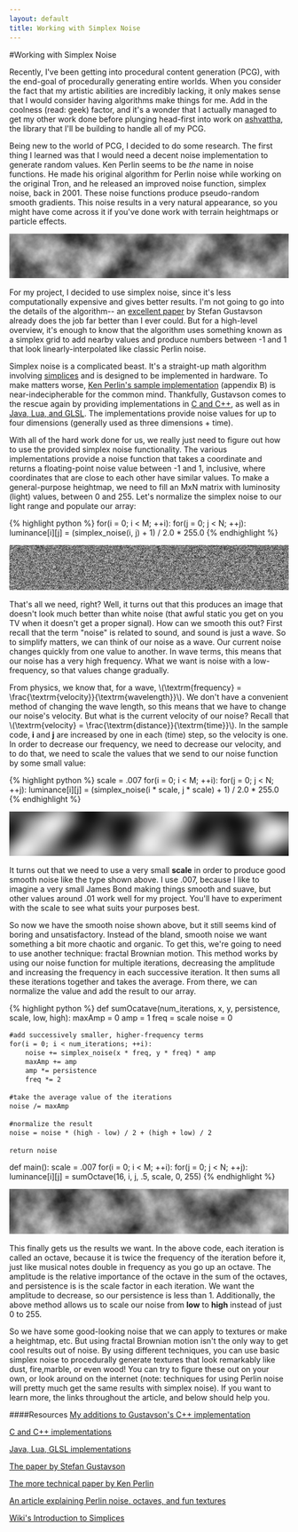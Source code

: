 ```yaml
---
layout: default
title: Working with Simplex Noise
---
```


#Working with Simplex Noise

Recently, I've been getting into procedural content generation (PCG), with the end-goal of procedurally generating entire worlds.  When you consider the fact that my artistic abilities are incredibly lacking, it only makes sense that I would consider having algorithms make things for me.  Add in the coolness (read: geek) factor, and it's a wonder that I actually managed to get my other work done before plunging head-first into work on [ashvattha](http://github.com/cmaher/ashvattha/tree/cpp/src), the library that I'll be building to handle all of my PCG.

Being new to the world of PCG, I decided to do some research.  The first thing I learned was that I would need a decent noise implementation to generate random values.  Ken Perlin seems to be *the* name in noise functions.  He made his original algorithm for Perlin noise while working on the original Tron, and he released an improved noise function, simplex noise, back in 2001. These noise functions produce pseudo-random smooth gradients.  This noise results in a very natural appearance, so you might have come across it if you've done work with terrain heightmaps or particle effects.

![static noise](/images/simplex_noise/banner.png)

For my project, I decided to use simplex noise, since it's less computationally expensive and gives better results.  I'm not going to go into the details of the algorithm-- an [excellent paper](http://www.itn.liu.se/~stegu/simplexnoise/simplexnoise.pdf) by Stefan Gustavson already does the job far better than I ever could. But for a high-level overview, it's enough to know that the algorithm uses something known as a simplex grid to add nearby values and produce numbers between -1 and 1 that look linearly-interpolated like classic Perlin noise.

Simplex noise is a complicated beast.  It's a straight-up math algorithm involving [simplices](http://en.wikipedia.org/wiki/Simplex) and is designed to be implemented in hardware.  To make matters worse, [Ken Perlin's sample implementation](http://www.csee.umbc.edu/~olano/s2002c36/ch02.pdf) (appendix B) is near-indecipherable for the common mind. Thankfully, Gustavson comes to the rescue again by providing implementations in [C and C++](http://staffwww.itn.liu.se/~stegu/aqsis/aqsis-newnoise/), as well as in [Java, Lua, and GLSL](http://webstaff.itn.liu.se/~stegu/simplexnoise).  The implementations provide noise values for up to four dimensions (generally used as three dimensions + time).

With all of the hard work done for us, we really just need to figure out how to use the provided simplex noise functionality.  The various implementations provide a noise function that takes a coordinate and returns a floating-point noise value between -1 and 1, inclusive, where coordinates that are close to each other have similar values.  To make a general-purpose heightmap, we need to fill an MxN matrix with luminosity (light) values, between 0 and 255.  Let's normalize the simplex noise to our light range and populate our array:

{% highlight python %}
for(i = 0; i < M; ++i):
    for(j = 0; j < N; ++j):
        luminance[i][j] = (simplex_noise(i, j) + 1) / 2.0  * 255.0
{% endhighlight %}

![static noise](/images/simplex_noise/static.png)

That's all we need, right?  Well, it turns out that this produces an image that doesn't look much better than white noise (that awful static you get on you TV when it doesn't get a proper signal).  How can we smooth this out?  First recall that the term "noise" is related to sound, and sound is just a wave.  So to simplify matters, we can think of our noise as a wave. Our current noise changes quickly from one value to another.  In wave terms, this means that our noise has a very high frequency.  What we want is noise with a low-frequency, so that values change gradually.

From physics, we know that, for a wave, \\\(\textrm{frequency} = \frac{\textrm{velocity}}{\textrm{wavelength}}\\\).  We don't have a convenient method of changing the wave length, so this means that we have to change our noise's velocity.  But what is the current velocity of our noise?  Recall that \\\(\textrm{velocity} = \frac{\textrm{distance}}{\textrm{time}}\\\).  In the sample code, **i** and **j** are increased by one in each (time) step, so the velocity is one.  In order to decrease our frequency, we need to decrease our velocity, and to do that, we need to scale the values that we send to our noise function by some small value:

{% highlight python %}
scale = .007
for(i = 0; i < M; ++i):
   for(j = 0; j < N; ++j):
       luminance[i][j] = (simplex_noise(i * scale, j * scale) + 1) / 2.0 * 255.0
{% endhighlight %}

![smooth noise](/images/simplex_noise/smooth.png)

It turns out that we need to use a very small **scale** in order to produce good smooth noise like the type shown above.  I use .007, because I like to imagine a very small James Bond making things smooth and suave, but other values around .01 work well for my project.  You'll have to experiment with the scale to see what suits your purposes best.

So now we have the smooth noise shown above, but it still seems kind of boring and unsatisfactory.  Instead of the bland, smooth noise we want something a bit more chaotic and organic. To get this, we're going to need to use another technique: fractal Brownian motion.  This method works by using our noise function for multiple iterations, decreasing the amplitude and increasing the frequency in each successive iteration.  It then sums all these iterations together and takes the average.  From there, we can normalize the value and add the result to our array. 

{% highlight python %}
def sumOcatave(num_iterations, x, y, persistence, scale, low, high):
    maxAmp = 0
    amp = 1
    freq = scale
    noise = 0

    #add successively smaller, higher-frequency terms
    for(i = 0; i < num_iterations; ++i):
        noise += simplex_noise(x * freq, y * freq) * amp
        maxAmp += amp
        amp *= persistence
        freq *= 2

    #take the average value of the iterations
    noise /= maxAmp

    #normalize the result
    noise = noise * (high - low) / 2 + (high + low) / 2

    return noise

def main():
    scale = .007
    for(i = 0; i < M; ++i):
        for(j = 0; j < N; ++j):
            luminance[i][j] = sumOctave(16, i, j, .5, scale, 0, 255)
{% endhighlight %}

!["The results of Fractal Brownian Motion"](/images/simplex_noise/final.png)

This finally gets us the results we want.  In the above code, each iteration is called an octave, because it is twice the frequency of the iteration before it, just like musical notes double in frequency as you go up an octave.  The amplitude is the relative importance of the octave in the sum of the octaves, and persistence is is the scale factor in each iteration.  We want the amplitude to decrease, so our persistence is less than 1. Additionally, the above method allows us to scale our noise from **low** to **high** instead of just 0 to 255.

So we have some good-looking noise that we can apply to textures or make a heightmap, etc.  But using fractal Brownian motion isn't the only way to get cool results out of noise.  By using different techniques, you can use basic simplex noise to procedurally generate textures that look remarkably like dust, fire,marble, or even wood!  You can try to figure these out on your own, or look around on the internet (note: techniques for using Perlin noise will pretty much get the same results with simplex noise).  If you want to learn more, the links throughout the article, and below should help you.


####Resources
[My additions to Gustavson's C++ implementation](https://github.com/cmaher/ashvattha/tree/cpp/src)

[C and C++ implementations](http://staffwww.itn.liu.se/~stegu/aqsis/aqsis-newnoise/)

[Java, Lua, GLSL implementations](http://webstaff.itn.liu.se/~stegu/simplexnoise)

[The paper by Stefan Gustavson](http://www.itn.liu.se/~stegu/simplexnoise/simplexnoise.pdf)

[The more technical paper by Ken Perlin](http://www.csee.umbc.edu/~olano/s2002c36/ch02.pdf)

[An article explaining Perlin noise, octaves, and fun textures](http://freespace.virgin.net/hugo.elias/models/m_perlin.htm)

[Wiki's Introduction to Simplices](http://en.wikipedia.org/wiki/Simplex)
